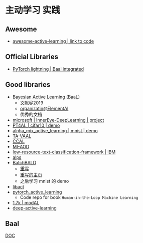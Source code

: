 # 主动学习 实践

## Awesome

- [awesome-active-learning | link to code](https://github.com/baifanxxx/awesome-active-learning)

## Official Libraries

- [PyTorch lightning | Baal integrated](https://pytorch-lightning.readthedocs.io/en/stable/extensions/loops.html)

## Good libraries

- [Bayesian Active Learning (BaaL)](https://github.com/baal-org/baal)
  - 文献@2019
  - [organizatin@ElementAI](https://www.elementai.com/)
  - 优秀的文档
- [microsoft | InnerEye-DeepLearning | project](https://github.com/microsoft/InnerEye-DeepLearning)
- [PT4AL | cifar10 | demo](https://github.com/johnsk95/PT4AL)
- [alpha_mix_active_learning | mnist | demo](https://github.com/AminParvaneh/alpha_mix_active_learning)
- [TA-VAAL](https://github.com/cubeyoung/TA-VAAL)
- [CCAL](https://github.com/RUC-DWBI-ML/CCAL)
- [MI-AOD](https://github.com/yuantn/MI-AOD)
- [low-resource-text-classification-framework | IBM](https://github.com/IBM/low-resource-text-classification-framework)
- [alps](https://github.com/forest-snow/alps)
- [BatchBALD](https://github.com/BlackHC/BatchBALD)
  - [重写](https://github.com/BlackHC/batchbald_redux)
  - [重写的主页](https://blackhc.github.io/batchbald_redux/)
  - 之后学习 mnist 的 demo
- [libact](https://github.com/ntucllab/libact)
- [pytorch_active_learning](https://github.com/rmunro/pytorch_active_learning)
  - Code repo for book `Human-in-the-Loop Machine Learning`
- [1.7k | modAL](https://github.com/modAL-python/modAL)
- [deep-active-learning](https://github.com/ej0cl6/deep-active-learning)

## Baal

[DOC](https://baal.readthedocs.io/en/latest/)

